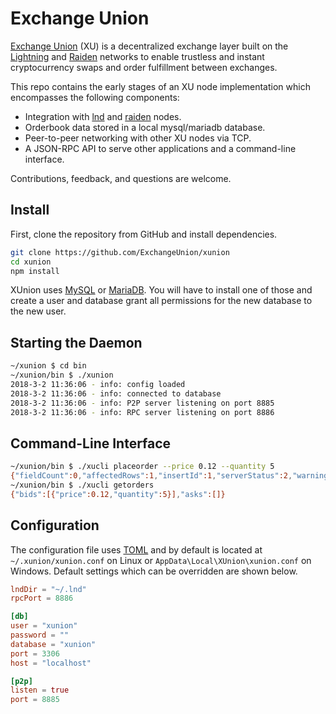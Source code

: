 # Exchange Union

[Exchange Union](https://www.exchangeunion.com/) (XU) is a decentralized exchange layer built on the [Lightning](http://lightning.network/) and [Raiden](https://raiden.network/) networks to enable trustless and instant cryptocurrency swaps and order fulfillment between exchanges.

This repo contains the early stages of an XU node implementation which encompasses the following components:

* Integration with [lnd](https://github.com/lightningnetwork/lnd) and [raiden](https://github.com/raiden-network/raiden) nodes.
* Orderbook data stored in a local mysql/mariadb database.
* Peer-to-peer networking with other XU nodes via TCP.
* A JSON-RPC API to serve other applications and a command-line interface.

Contributions, feedback, and questions are welcome.

## Install

First, clone the repository from GitHub and install dependencies.

```bash
git clone https://github.com/ExchangeUnion/xunion
cd xunion
npm install
```

XUnion uses [MySQL](https://www.mysql.com/) or [MariaDB](https://mariadb.org/). You will have to install one of those and create a user and database grant all permissions for the new database to the new user.

## Starting the Daemon

```bash
~/xunion $ cd bin
~/xunion/bin $ ./xunion
2018-3-2 11:36:06 - info: config loaded
2018-3-2 11:36:06 - info: connected to database
2018-3-2 11:36:06 - info: P2P server listening on port 8885
2018-3-2 11:36:06 - info: RPC server listening on port 8886
```

## Command-Line Interface

```bash
~/xunion/bin $ ./xucli placeorder --price 0.12 --quantity 5
{"fieldCount":0,"affectedRows":1,"insertId":1,"serverStatus":2,"warningCount":0,"message":"","protocol41":true,"changedRows":0}
~/xunion/bin $ ./xucli getorders
{"bids":[{"price":0.12,"quantity":5}],"asks":[]}
```

## Configuration

The configuration file uses [TOML](https://github.com/toml-lang/toml) and by default is located at  `~/.xunion/xunion.conf` on Linux or `AppData\Local\XUnion\xunion.conf` on Windows. Default settings which can be overridden are shown below.

```toml
lndDir = "~/.lnd"
rpcPort = 8886

[db]
user = "xunion"
password = ""
database = "xunion"
port = 3306
host = "localhost"

[p2p]
listen = true
port = 8885
```
